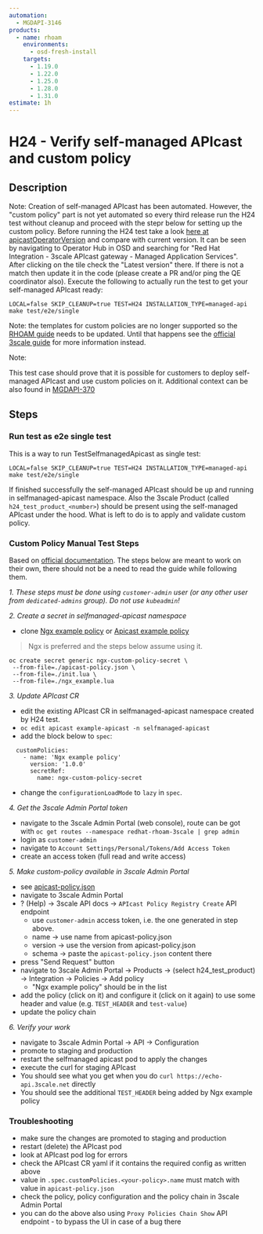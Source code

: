 ```yaml
---
automation:
  - MGDAPI-3146
products:
  - name: rhoam
    environments:
      - osd-fresh-install
    targets:
      - 1.19.0
      - 1.22.0
      - 1.25.0
      - 1.28.0
      - 1.31.0
estimate: 1h
---
```


# H24 - Verify self-managed APIcast and custom policy

## Description

Note: Creation of self-managed APIcast has been automated. However, the "custom policy" part is not yet automated so every third release run the H24 test without cleanup and proceed with the stepr below for setting up the custom policy. Before running the H24 test take a look [here at apicastOperatorVersion](https://github.com/integr8ly/integreatly-operator/blob/master/test/common/selfmanaged_apicast.go#L48) and compare with current version. It can be seen by navigating to Operator Hub in OSD and searching for "Red Hat Integration - 3scale APIcast gateway - Managed Application Services". After clicking on the tile check the "Latest version" there. If there is not a match then update it in the code (please create a PR and/or ping the QE coordinator also). Execute the following to actually run the test to get your self-managed APIcast ready:

```
LOCAL=false SKIP_CLEANUP=true TEST=H24 INSTALLATION_TYPE=managed-api make test/e2e/single
```

Note: the templates for custom policies are no longer supported so the [RHOAM guide](https://access.redhat.com/documentation/en-us/red_hat_openshift_api_management/1/topic/a702e803-bbc8-47af-91a4-e73befd3da00) needs to be updated. Until that happens see the [official 3scale guide](https://access.redhat.com/documentation/en-us/red_hat_3scale_api_management/2.12/html/installing_3scale/installing-apicast#injecting-custom-policies-with-the-apicast-operator) for more information instead.

Note:

This test case should prove that it is possible for customers to deploy self-managed APIcast and use custom policies on it. Additional context can be also found in [MGDAPI-370](https://issues.redhat.com/browse/MGDAPI-370)

## Steps

### Run test as e2e single test

This is a way to run TestSelfmanagedApicast as single test:

```
LOCAL=false SKIP_CLEANUP=true TEST=H24 INSTALLATION_TYPE=managed-api make test/e2e/single
```

If finished successfully the self-managed APIcast should be up and running in selfmanaged-apicast namespace. Also the 3scale Product (called `h24_test_product_<number>`) should be present using the self-managed APIcast under the hood. What is left to do is to apply and validate custom policy.

### Custom Policy Manual Test Steps

Based on [official documentation](https://access.redhat.com/documentation/en-us/red_hat_3scale_api_management/2.12/html/installing_3scale/installing-apicast#injecting-custom-policies-with-the-apicast-operator). The steps below are meant to work on their own, there should not be a need to read the guide while following them.

_1. These steps must be done using `customer-admin` user (or any other user from `dedicated-admins` group). Do not use `kubeadmin`!_

_2. Create a secret in selfmanaged-apicast namespace_

- clone [Ngx example policy](https://github.com/3scale/APIcast/tree/master/examples/policies/ngx-example/1.0.0) or [Apicast example policy](https://github.com/3scale-qe/apicast-example-policy/tree/master/policies/example/0.1)

> Ngx is preferred and the steps below assume using it.

```
oc create secret generic ngx-custom-policy-secret \
 --from-file=./apicast-policy.json \
 --from-file=./init.lua \
 --from-file=./ngx_example.lua
```

_3. Update APIcast CR_

- edit the existing APIcast CR in selfmanaged-apicast namespace created by H24 test.
- `oc edit apicast example-apicast -n selfmanaged-apicast`
- add the block below to `spec`:

```
  customPolicies:
    - name: 'Ngx example policy'
      version: '1.0.0'
      secretRef:
        name: ngx-custom-policy-secret
```

- change the `configurationLoadMode` to `lazy` in `spec`.

_4. Get the 3scale Admin Portal token_

- navigate to the 3scale Admin Portal (web console), route can be got with `oc get routes --namespace redhat-rhoam-3scale | grep admin`
- login as `customer-admin`
- navigate to `Account Settings/Personal/Tokens/Add Access Token`
- create an access token (full read and write access)

_5. Make custom-policy available in 3scale Admin Portal_

- see [apicast-policy.json](https://github.com/3scale/APIcast/tree/master/examples/policies/ngx-example/1.0.0/apicast-policy.json)
- navigate to 3scale Admin Portal
- ? (Help) -> 3scale API docs -> `APIcast Policy Registry Create` API endpoint
  - use `customer-admin` access token, i.e. the one generated in step above.
  - name -> use name from apicast-policy.json
  - version -> use the version from apicast-policy.json
  - schema -> paste the `apicast-policy.json` content there
- press "Send Request" button
- navigate to 3scale Admin Portal -> Products -> (select h24_test_product) -> Integration -> Policies -> Add policy
  - "Ngx example policy" should be in the list
- add the policy (click on it) and configure it (click on it again) to use some header and value (e.g. `TEST_HEADER` and `test-value`)
- update the policy chain

_6. Verify your work_

- navigate to 3scale Admin Portal -> API -> Configuration
- promote to staging and production
- restart the selfmanaged apicast pod to apply the changes
- execute the curl for staging APIcast
- You should see what you get when you do `curl https://echo-api.3scale.net` directly
- You should see the additional `TEST_HEADER` being added by Ngx example policy

### Troubleshooting

- make sure the changes are promoted to staging and production
- restart (delete) the APIcast pod
- look at APIcast pod log for errors
- check the APIcast CR yaml if it contains the required config as written above
- value in `.spec.customPolicies.<your-policy>.name` must match with value in `apicast-policy.json`
- check the policy, policy configuration and the policy chain in 3scale Admin Portal
- you can do the above also using `Proxy Policies Chain Show` API endpoint - to bypass the UI in case of a bug there
